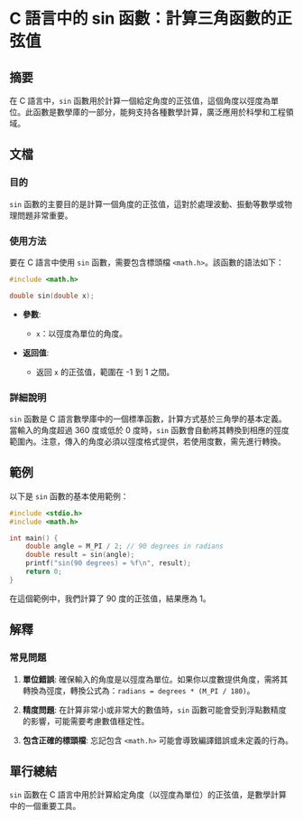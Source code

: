 <!--
Meta Description: # C 語言中的 sin 函數：計算三角函數的正弦值 ## 摘要 在 C 語言中，`sin` 函數用於計算一個給定角度的正弦值，這個角度以弳度為單位。此函數是數學庫的一部分，能夠支持各種數學計算，廣泛應用於科學和工程領域。 ## 文檔 ### 目的 `sin` 函數的主要目的是計算一個角度的正弦值，...
Meta Keywords: sin, math, double, include, degrees
-->

# C 語言中的 sin 函數：計算三角函數的正弦值

## 摘要
在 C 語言中，`sin` 函數用於計算一個給定角度的正弦值，這個角度以弳度為單位。此函數是數學庫的一部分，能夠支持各種數學計算，廣泛應用於科學和工程領域。

## 文檔
### 目的
`sin` 函數的主要目的是計算一個角度的正弦值，這對於處理波動、振動等數學或物理問題非常重要。

### 使用方法
要在 C 語言中使用 `sin` 函數，需要包含標頭檔 `<math.h>`。該函數的語法如下：

```c
#include <math.h>

double sin(double x);
```

- **參數**: 
  - `x`：以弳度為單位的角度。
  
- **返回值**: 
  - 返回 `x` 的正弦值，範圍在 -1 到 1 之間。

### 詳細說明
`sin` 函數是 C 語言數學庫中的一個標準函數，計算方式基於三角學的基本定義。當輸入的角度超過 360 度或低於 0 度時，`sin` 函數會自動將其轉換到相應的弳度範圍內。注意，傳入的角度必須以弳度格式提供，若使用度數，需先進行轉換。

## 範例
以下是 `sin` 函數的基本使用範例：

```c
#include <stdio.h>
#include <math.h>

int main() {
    double angle = M_PI / 2; // 90 degrees in radians
    double result = sin(angle);
    printf("sin(90 degrees) = %f\n", result);
    return 0;
}
```

在這個範例中，我們計算了 90 度的正弦值，結果應為 1。

## 解釋
### 常見問題
1. **單位錯誤**: 確保輸入的角度是以弳度為單位。如果你以度數提供角度，需將其轉換為弳度，轉換公式為：`radians = degrees * (M_PI / 180)`。
  
2. **精度問題**: 在計算非常小或非常大的數值時，`sin` 函數可能會受到浮點數精度的影響，可能需要考慮數值穩定性。

3. **包含正確的標頭檔**: 忘記包含 `<math.h>` 可能會導致編譯錯誤或未定義的行為。

## 單行總結
`sin` 函數在 C 語言中用於計算給定角度（以弳度為單位）的正弦值，是數學計算中的一個重要工具。